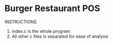 # Burger Restaurant POS

INSTRUCTIONS
1. index.c is the whole program
2. All other c files is separated for ease of analysis

